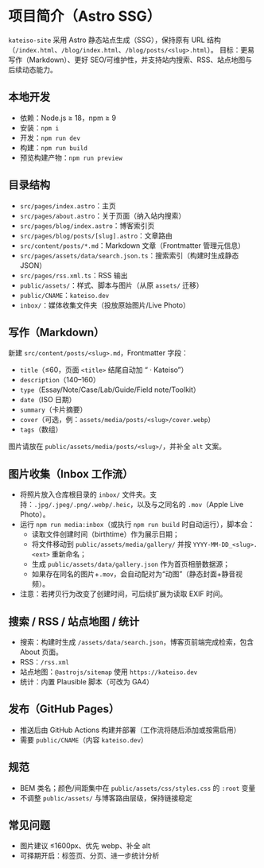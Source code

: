 # 项目简介（Astro SSG）

`kateiso-site` 采用 Astro 静态站点生成（SSG），保持原有 URL 结构（`/index.html`、`/blog/index.html`、`/blog/posts/<slug>.html`）。
目标：更易写作（Markdown）、更好 SEO/可维护性，并支持站内搜索、RSS、站点地图与后续动态能力。

## 本地开发

- 依赖：Node.js ≥ 18，npm ≥ 9
- 安装：`npm i`
- 开发：`npm run dev`
- 构建：`npm run build`
- 预览构建产物：`npm run preview`

## 目录结构

- `src/pages/index.astro`：主页
- `src/pages/about.astro`：关于页面（纳入站内搜索）
- `src/pages/blog/index.astro`：博客索引页
- `src/pages/blog/posts/[slug].astro`：文章路由
- `src/content/posts/*.md`：Markdown 文章（Frontmatter 管理元信息）
- `src/pages/assets/data/search.json.ts`：搜索索引（构建时生成静态 JSON）
- `src/pages/rss.xml.ts`：RSS 输出
- `public/assets/`：样式、脚本与图片（从原 `assets/` 迁移）
- `public/CNAME`：`kateiso.dev`
 - `inbox/`：媒体收集文件夹（投放原始图片/Live Photo）

## 写作（Markdown）

新建 `src/content/posts/<slug>.md`，Frontmatter 字段：

- `title`（≤60，页面 `<title>` 结尾自动加 “ · Kateiso”）
- `description`（140–160）
- `type`（Essay/Note/Case/Lab/Guide/Field note/Toolkit）
- `date`（ISO 日期）
- `summary`（卡片摘要）
- `cover`（可选，例：`assets/media/posts/<slug>/cover.webp`）
- `tags`（数组）

图片请放在 `public/assets/media/posts/<slug>/`，并补全 `alt` 文案。

## 图片收集（Inbox 工作流）

- 将照片放入仓库根目录的 `inbox/` 文件夹。支持：`.jpg/.jpeg/.png/.webp/.heic`，以及与之同名的 `.mov`（Apple Live Photo）。
- 运行 `npm run media:inbox`（或执行 `npm run build` 时自动运行），脚本会：
  - 读取文件创建时间（birthtime）作为展示日期；
  - 将文件移动到 `public/assets/media/gallery/` 并按 `YYYY-MM-DD_<slug>.<ext>` 重新命名；
  - 生成 `public/assets/data/gallery.json` 作为首页相册数据源；
  - 如果存在同名的图片+`.mov`，会自动配对为“动图”（静态封面+静音视频）。
- 注意：若拷贝行为改变了创建时间，可后续扩展为读取 EXIF 时间。

## 搜索 / RSS / 站点地图 / 统计

- 搜索：构建时生成 `/assets/data/search.json`，博客页前端完成检索，包含 About 页面。
- RSS：`/rss.xml`
- 站点地图：`@astrojs/sitemap` 使用 `https://kateiso.dev`
- 统计：内置 Plausible 脚本（可改为 GA4）

## 发布（GitHub Pages）

- 推送后由 GitHub Actions 构建并部署（工作流将随后添加或按需启用）
- 需要 `public/CNAME`（内容 `kateiso.dev`）

## 规范

- BEM 类名；颜色/间距集中在 `public/assets/css/styles.css` 的 `:root` 变量
- 不调整 `public/assets/` 与博客路由层级，保持链接稳定

## 常见问题

- 图片建议 ≤1600px、优先 webp、补全 alt
- 可择期开启：标签页、分页、进一步统计分析
